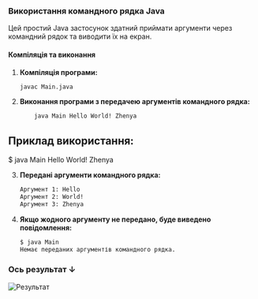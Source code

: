 ### Використання командного рядка Java

Цей простий Java застосунок здатний приймати аргументи через командний рядок та виводити їх на екран.

#### Компіляція та виконання

1. **Компіляція програми:**
   ```bash
   javac Main.java
    ```

2. **Виконання програми з передачею аргументів командного рядка:**

    ```bash
        java Main Hello World! Zhenya
    ```

## Приклад використання:

$ java Main Hello World! Zhenya

3. **Передані аргументи командного рядка:**

    ```bash
    Аргумент 1: Hello
    Аргумент 2: World!
    Аргумент 3: Zhenya
    ```

4. **Якщо жодного аргументу не передано, буде виведено повідомлення:**

    ```bash
    $ java Main
    Немає переданих аргументів командного рядка.
    ```

### Ось результат ↓

![Результат](/screenshot/image.png)




